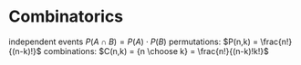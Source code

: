 # Combinatorics
independent events
	$P(A \cap B) = P(A) \cdot P(B)$
permutations: $P(n,k) = \frac{n!}{(n-k)!}$
combinations: $C(n,k) = {n \choose k} = \frac{n!}{(n-k)!k!}$
